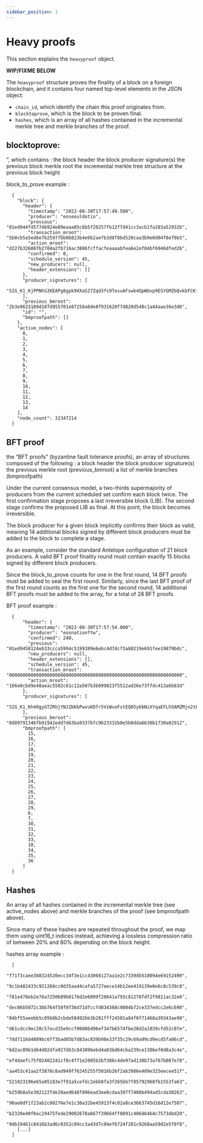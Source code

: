 ```yaml
---
sidebar_position: 1
---
```


# Heavy proofs

This section explains the ```heavyproof``` object.

**WIP/FIXME BELOW**

The ```heavyproof``` structure proves the finality of a block on a foreign blockchain, and it contains four named top-level elements in the JSON object:

* ```chain_id```, which identify the chain this proof originates from.
* ```blocktoprove```, which is the block to be proven final.
* ```hashes```, which is an array of all hashes contained in the incremental merkle tree and merkle branches of the proof. 

## blocktoprove:
”, which contains :
the block header
the block producer signature(s)
the previous block merkle root
the incremental merkle tree structure at the previous block height

block_to_prove example : 



      {
        "block": {
          "header": {
            "timestamp": "2022-08-30T17:57:49.500",
            "producer": "eoseouldotio",
            "previous": "01ed944fd5774b924e89eaaa05c6b5f20257fb12f7d41cc3acb1fa283a52932b",
            "transaction_mroot": "5b0cb5a5ed6e7b25977bb0b823b4e0b2aefb3d8f8bd520caa3b9e0d04f8ef0b5",
            "action_mroot": "d227b326007b2704a2fb716ac3886fcffacfeaaaabfea6e2ef84bf6946dfed26",
            "confirmed": 0,
            "schedule_version": 45,
            "new_producers": null,
            "header_extensions": []
          },
          "producer_signatures": [
            "SIG_K1_KjPPNhS2KEAPg8gpk9XXaS27Zqd3fs9TesuAFswk4QpWUvp9ESYGMZbQvkbFCKfa6JtB98QmhJDXcicHRGQ5y9ZNR2XFBx"
          ],
          "previous_bmroot": "2b3e9633189d107d955701e87258a0de8f931620f7d820d548c1a44aae36e3d6",
          "id": "",
          "bmproofpath": []
        },
        "active_nodes": [
          0,
          1,
          2,
          3,
          4,
          5,
          6,
          7,
          8,
          9,
          10,
          11,
          12,
          13,
          14
        ],
        "node_count": 32347214
      }


## BFT proof

the “BFT proofs” (byzantine fault tolerance proofs), an array of structures composed of the following : 
a block header
the block producer signature(s)
the previous merkle root (previous_bmroot)
a list of merkle branches (bmproofpath)

	
Under the current consensus model, a two-thirds supermajority of producers from the current scheduled set confirm each block twice. The first confirmation stage proposes a last irreversible block (LIB). The second stage confirms the proposed LIB as final. At this point, the block becomes irreversible.

The block producer for a given block implicitly confirms their block as valid, meaning 14 additional blocks signed by different block producers must be added to the block to complete a stage.

As an example, consider the standard Antelope configuration of 21 block producers. A valid BFT proof finality round must contain exactly 15 blocks signed by different block producers.

Since the block_to_prove counts for one in the first round, 14 BFT proofs must be added to seal the first round. Similarly, since the last BFT proof  of the first round counts as the first one for the second round, 14 additional BFT proofs must be added to the array, for a total of 28 BFT proofs.

	


BFT proof example :



      {
          "header": {
            "timestamp": "2022-08-30T17:57:54.000",
            "producer": "eosnationftw",
            "confirmed": 240,
            "previous": "01ed9458124eb33ccca5994c5199389e6ebc4d7dcf3a80219e691fee19879bdc",
            "new_producers": null,
            "header_extensions": [],
            "schedule_version": 45,
            "transaction_mroot": "0000000000000000000000000000000000000000000000000000000000000000",
            "action_mroot": "166e0cbd9e48aeac5502c61c12a507b3b099823f5512ad26e73ffdc413a6b83d"
          },
          "producer_signatures": [
            "SIG_K1_Kh49gyGTZRUjYNJZbKbPwvuKDfr5ViWvoFstEQ85y6bNiXYqaEFLh5AMZMjn2tEFgh9EdmHX1THcMCuBCtpt3iN3A9WsX1"
          ],
          "previous_bmroot": "8d89791346fb91942edd7d63ba9337b7c9623332b0e5b0dda6630b1730a02912",
          "bmproofpath": [
            15,
            16,
            17,
            18,
            19,
            20,
            21,
            22,
            23,
            24,
            25,
            26,
            27,
            28,
            29,
            6,
            7,
            30,
            31,
            32,
            33,
            10,
            34,
            35,
            36
          ]
      }




## Hashes

An array of all hashes contained in the incremental merkle tree (see active_nodes above) and merkle branches of the proof (see bmproofpath above). 

Since many of these hashes are repeated throughout the proof, we map them using uint16_t indices instead, achieving a lossless compression ratio of between 20% and 80% depending on the block height.

hashes array example :



      [
        "f71f3caee388324520ecc34f3e1cc43068127aa1e2c7339db518094e69152490",
        "9c1b482433c921268cc0d35aa44cafa5727eece14b12ee419139e0e6c8c539c8",
        "f81e478eb2e76a7250689b0176d2e6099f20641a793c81278fdf2f9811ac32e6",
        "dec06b5072c38b764f50f0f36d71dfccfd034368c9804b72ce337edcc2e6c690",
        "84bf55aeebb5c05b8b2cbde58492bb3b201fff24501a84f0f71468a39343ae90",
        "d61cdcc9ec20c57acd35e9ccf00806d96ef347b6574fbe20d2a1039cfd52c07e",
        "7dd7116d4809bc6ff3bad85b7d83ac839b98e33f35c29c69a99cd9ecd5fa86cd",
        "6d2ac89b1d64d02dfa927db3c843896ebd4a03bd64cba239ce1386ef0d8a3c4e",
        "ef4daefc75f02402241cf0c4ff1e2005b2bf386c4de97ad138b73a767b087e78",
        "aa453c41aa2f3878c8ad949f76245255f5016b26f2ab3986e409e325eecee51f",
        "521023196e65a05183e7f91a5cefdc2ebb8fa3f265bb7f05792968fb1553fa63",
        "b259b8a5e302122fde20aed648f896ead3ee8cdaa397f7408b494ad5cda30263",
        "90ae8df1f23ab2c80276e7e1c30a32be45913f4c02a8ce3663745d16d12e7507",
        "b2320e40f0ac29475fede29002678a667f39664ff0891c406d64b4c7573dbd20",
        "9db19461c8416b3ad6c0352c09cc3a43d7c04ef6724f201c9268aa59d2e5f0f8",
        [...]
      ]




